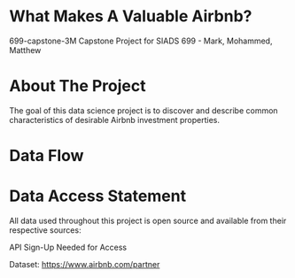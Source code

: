 # What Makes A Valuable Airbnb?
699-capstone-3M
Capstone Project for SIADS 699 - Mark, Mohammed, Matthew

# About The Project
The goal of this data science project is to discover and describe common characteristics of desirable Airbnb investment properties. 

# Data Flow

# Data Access Statement
All data used throughout this project is open source and available from their respective sources:

API Sign-Up Needed for Access

Dataset: https://www.airbnb.com/partner

